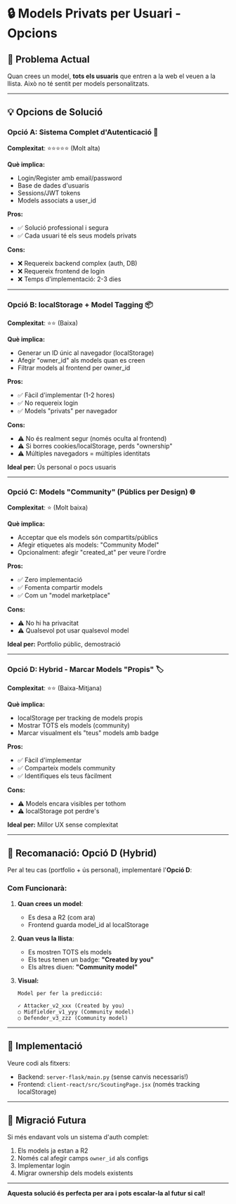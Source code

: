 # 🔒 Models Privats per Usuari - Opcions

## 🎯 Problema Actual

Quan crees un model, **tots els usuaris** que entren a la web el veuen a la llista. Això no té sentit per models personalitzats.

---

## 💡 Opcions de Solució

### Opció A: Sistema Complet d'Autenticació 🔐
**Complexitat**: ⭐⭐⭐⭐⭐ (Molt alta)

**Què implica:**
- Login/Register amb email/password
- Base de dades d'usuaris
- Sessions/JWT tokens
- Models associats a user_id

**Pros:**
- ✅ Solució professional i segura
- ✅ Cada usuari té els seus models privats

**Cons:**
- ❌ Requereix backend complex (auth, DB)
- ❌ Requereix frontend de login
- ❌ Temps d'implementació: 2-3 dies

---

### Opció B: localStorage + Model Tagging 📦
**Complexitat**: ⭐⭐ (Baixa)

**Què implica:**
- Generar un ID únic al navegador (localStorage)
- Afegir "owner_id" als models quan es creen
- Filtrar models al frontend per owner_id

**Pros:**
- ✅ Fàcil d'implementar (1-2 hores)
- ✅ No requereix login
- ✅ Models "privats" per navegador

**Cons:**
- ⚠️ No és realment segur (només oculta al frontend)
- ⚠️ Si borres cookies/localStorage, perds "ownership"
- ⚠️ Múltiples navegadors = múltiples identitats

**Ideal per:** Ús personal o pocs usuaris

---

### Opció C: Models "Community" (Públics per Design) 🌐
**Complexitat**: ⭐ (Molt baixa)

**Què implica:**
- Acceptar que els models són compartits/públics
- Afegir etiquetes als models: "Community Model"
- Opcionalment: afegir "created_at" per veure l'ordre

**Pros:**
- ✅ Zero implementació
- ✅ Fomenta compartir models
- ✅ Com un "model marketplace"

**Cons:**
- ⚠️ No hi ha privacitat
- ⚠️ Qualsevol pot usar qualsevol model

**Ideal per:** Portfolio públic, demostració

---

### Opció D: Hybrid - Marcar Models "Propis" 🏷️
**Complexitat**: ⭐⭐ (Baixa-Mitjana)

**Què implica:**
- localStorage per tracking de models propis
- Mostrar TOTS els models (community)
- Marcar visualment els "teus" models amb badge

**Pros:**
- ✅ Fàcil d'implementar
- ✅ Comparteix models community
- ✅ Identifiques els teus fàcilment

**Cons:**
- ⚠️ Models encara visibles per tothom
- ⚠️ localStorage pot perdre's

**Ideal per:** Millor UX sense complexitat

---

## 🎯 Recomanació: Opció D (Hybrid)

Per al teu cas (portfolio + ús personal), implementaré l'**Opció D**:

### Com Funcionarà:

1. **Quan crees un model**:
   - Es desa a R2 (com ara)
   - Frontend guarda model_id al localStorage
   
2. **Quan veus la llista**:
   - Es mostren TOTS els models
   - Els teus tenen un badge: **"Created by you"**
   - Els altres diuen: **"Community model"**

3. **Visual:**
   ```
   Model per fer la predicció:
   
   ✓ Attacker_v2_xxx (Created by you)
   ○ Midfielder_v1_yyy (Community model)
   ○ Defender_v3_zzz (Community model)
   ```

---

## 🚀 Implementació

Veure codi als fitxers:
- Backend: `server-flask/main.py` (sense canvis necessaris!)
- Frontend: `client-react/src/ScoutingPage.jsx` (només tracking localStorage)

---

## 🔄 Migració Futura

Si més endavant vols un sistema d'auth complet:
1. Els models ja estan a R2
2. Només cal afegir camps `owner_id` als configs
3. Implementar login
4. Migrar ownership dels models existents

---

**Aquesta solució és perfecta per ara i pots escalar-la al futur si cal!**
